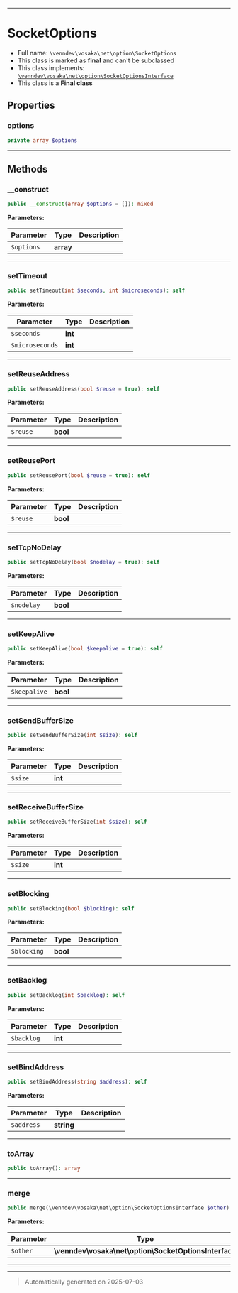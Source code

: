 ***

# SocketOptions





* Full name: `\venndev\vosaka\net\option\SocketOptions`
* This class is marked as **final** and can't be subclassed
* This class implements:
[`\venndev\vosaka\net\option\SocketOptionsInterface`](./SocketOptionsInterface.md)
* This class is a **Final class**



## Properties


### options



```php
private array $options
```






***

## Methods


### __construct



```php
public __construct(array $options = []): mixed
```








**Parameters:**

| Parameter | Type | Description |
|-----------|------|-------------|
| `$options` | **array** |  |





***

### setTimeout



```php
public setTimeout(int $seconds, int $microseconds): self
```








**Parameters:**

| Parameter | Type | Description |
|-----------|------|-------------|
| `$seconds` | **int** |  |
| `$microseconds` | **int** |  |





***

### setReuseAddress



```php
public setReuseAddress(bool $reuse = true): self
```








**Parameters:**

| Parameter | Type | Description |
|-----------|------|-------------|
| `$reuse` | **bool** |  |





***

### setReusePort



```php
public setReusePort(bool $reuse = true): self
```








**Parameters:**

| Parameter | Type | Description |
|-----------|------|-------------|
| `$reuse` | **bool** |  |





***

### setTcpNoDelay



```php
public setTcpNoDelay(bool $nodelay = true): self
```








**Parameters:**

| Parameter | Type | Description |
|-----------|------|-------------|
| `$nodelay` | **bool** |  |





***

### setKeepAlive



```php
public setKeepAlive(bool $keepalive = true): self
```








**Parameters:**

| Parameter | Type | Description |
|-----------|------|-------------|
| `$keepalive` | **bool** |  |





***

### setSendBufferSize



```php
public setSendBufferSize(int $size): self
```








**Parameters:**

| Parameter | Type | Description |
|-----------|------|-------------|
| `$size` | **int** |  |





***

### setReceiveBufferSize



```php
public setReceiveBufferSize(int $size): self
```








**Parameters:**

| Parameter | Type | Description |
|-----------|------|-------------|
| `$size` | **int** |  |





***

### setBlocking



```php
public setBlocking(bool $blocking): self
```








**Parameters:**

| Parameter | Type | Description |
|-----------|------|-------------|
| `$blocking` | **bool** |  |





***

### setBacklog



```php
public setBacklog(int $backlog): self
```








**Parameters:**

| Parameter | Type | Description |
|-----------|------|-------------|
| `$backlog` | **int** |  |





***

### setBindAddress



```php
public setBindAddress(string $address): self
```








**Parameters:**

| Parameter | Type | Description |
|-----------|------|-------------|
| `$address` | **string** |  |





***

### toArray



```php
public toArray(): array
```












***

### merge



```php
public merge(\venndev\vosaka\net\option\SocketOptionsInterface $other): self
```








**Parameters:**

| Parameter | Type | Description |
|-----------|------|-------------|
| `$other` | **\venndev\vosaka\net\option\SocketOptionsInterface** |  |





***


***
> Automatically generated on 2025-07-03
